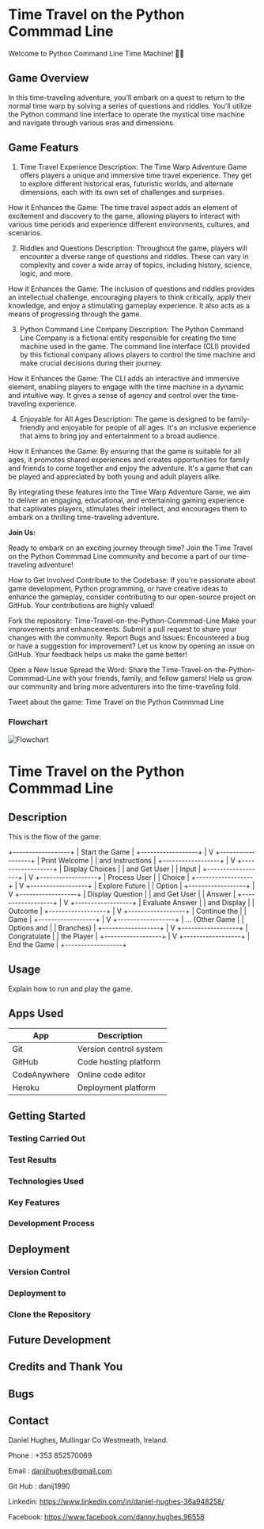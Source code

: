 # Time Travel on the Python Commmad Line 



Welcome to Python Command Line Time Machine! 🏐🌟

## Game Overview

In this time-traveling adventure, you'll embark on a quest to return to the normal time warp by solving a series of questions and riddles. You'll utilize the Python command line interface to operate the mystical time machine and navigate through various eras and dimensions.

## Game Featurs 

1. Time Travel Experience
Description: The Time Warp Adventure Game offers players a unique and immersive time travel experience. They get to explore different historical eras, futuristic worlds, and alternate dimensions, each with its own set of challenges and surprises.

How it Enhances the Game: The time travel aspect adds an element of excitement and discovery to the game, allowing players to interact with various time periods and experience different environments, cultures, and scenarios.

2. Riddles and Questions
Description: Throughout the game, players will encounter a diverse range of questions and riddles. These can vary in complexity and cover a wide array of topics, including history, science, logic, and more.

How it Enhances the Game: The inclusion of questions and riddles provides an intellectual challenge, encouraging players to think critically, apply their knowledge, and enjoy a stimulating gameplay experience. It also acts as a means of progressing through the game.

3. Python Command Line Company
Description: The Python Command Line Company is a fictional entity responsible for creating the time machine used in the game. The command line interface (CLI) provided by this fictional company allows players to control the time machine and make crucial decisions during their journey.

How it Enhances the Game: The CLI adds an interactive and immersive element, enabling players to engage with the time machine in a dynamic and intuitive way. It gives a sense of agency and control over the time-traveling experience.

4. Enjoyable for All Ages
Description: The game is designed to be family-friendly and enjoyable for people of all ages. It's an inclusive experience that aims to bring joy and entertainment to a broad audience.

How it Enhances the Game: By ensuring that the game is suitable for all ages, it promotes shared experiences and creates opportunities for family and friends to come together and enjoy the adventure. It's a game that can be played and appreciated by both young and adult players alike.

By integrating these features into the Time Warp Adventure Game, we aim to deliver an engaging, educational, and entertaining gaming experience that captivates players, stimulates their intellect, and encourages them to embark on a thrilling time-traveling adventure.


**Join Us:**

Ready to embark on an exciting journey through time? Join the Time Travel on the Python Commmad Line community and become a part of our time-traveling adventure!

How to Get Involved
Contribute to the Codebase: If you're passionate about game development, Python programming, or have creative ideas to enhance the gameplay, consider contributing to our open-source project on GitHub. Your contributions are highly valued!

Fork the repository: Time-Travel-on-the-Python-Commmad-Line
Make your improvements and enhancements.
Submit a pull request to share your changes with the community.
Report Bugs and Issues: Encountered a bug or have a suggestion for improvement? Let us know by opening an issue on GitHub. Your feedback helps us make the game better!

Open a New Issue
Spread the Word: Share the Time-Travel-on-the-Python-Commmad-Line with your friends, family, and fellow gamers! Help us grow our community and bring more adventurers into the time-traveling fold.

Tweet about the game: Time Travel on the Python Commmad Line
### Flowchart

![Flowchart](URL_of_the_image)

# Time Travel on the Python Commmad Line

## Description

This is the flow of the game:

+------------------+
| Start the Game   |
+------------------+
         |
         V
+------------------+
| Print Welcome    |
| and Instructions |
+------------------+
         |
         V
+------------------+
| Display Choices  |
| and Get User      |
| Input            |
+------------------+
         |
         V
+------------------+
| Process User     |
| Choice           |
+------------------+
         |
         V
+------------------+
| Explore Future   |
| Option           |
+------------------+
         |
         V
+------------------+
| Display Question |
| and Get User      |
| Answer           |
+------------------+
         |
         V
+------------------+
| Evaluate Answer  |
| and Display      |
| Outcome          |
+------------------+
         |
         V
+------------------+
| Continue the     |
| Game             |
+------------------+
         |
         V
+------------------+
| ... (Other Game  |
| Options and      |
| Branches)        |
+------------------+
         |
         V
+------------------+
| Congratulate     |
| the Player       |
+------------------+
         |
         V
+------------------+
| End the Game     |
+------------------+

## Usage

Explain how to run and play the game.


## Apps Used

| App           | Description                |
| ------------- | -------------------------- |
| Git           | Version control system     |
| GitHub        | Code hosting platform      |
| CodeAnywhere  | Online code editor         |
| Heroku        | Deployment platform        |



## Getting Started


### Testing Carried Out 




### Test Results 



### Technologies Used



### Key Features



### Development Process


## Deployment

### Version Control

### Deployment to 

### Clone the Repository 



## Future Development



## Credits and Thank You


## Bugs



## Contact

Daniel Hughes, Mullingar Co Westmeath, Ireland.

Phone : +353 852570069

Email : danijhughes@gmail.com

Git Hub : danij1990

Linkedin: <https://www.linkedin.com/in/daniel-hughes-36a948258/>

Facebook: <https://www.facebook.com/danny.hughes.96558>